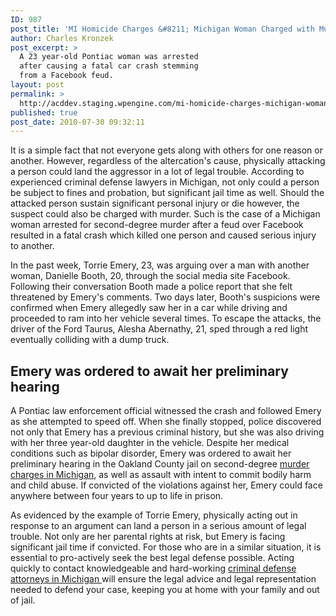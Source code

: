 ```yaml
---
ID: 987
post_title: 'MI Homicide Charges &#8211; Michigan Woman Charged with Murder After Facebook Feud Ends in Fatal Crash'
author: Charles Kronzek
post_excerpt: >
  A 23 year-old Pontiac woman was arrested
  after causing a fatal car crash stemming
  from a Facebook feud.
layout: post
permalink: >
  http://acddev.staging.wpengine.com/mi-homicide-charges-michigan-woman-charged-with-murder-after-facebook-feud-ends-in-fatal-crash.html
published: true
post_date: 2010-07-30 09:32:11
---
```

It is a simple fact that not everyone gets along with others for one reason or another. However, regardless of the altercation's cause, physically attacking a person could land the aggressor in a lot of legal trouble. According to experienced criminal defense lawyers in Michigan, not only could a person be subject to fines and probation, but significant jail time as well. Should the attacked person sustain significant personal injury or die however, the suspect could also be charged with murder. Such is the case of a Michigan woman arrested for second-degree murder after a feud over Facebook resulted in a fatal crash which killed one person and caused serious injury to another.

In the past week, Torrie Emery, 23, was arguing over a man with another woman, Danielle Booth, 20, through the social media site Facebook. Following their conversation Booth made a police report that she felt threatened by Emery's comments. Two days later, Booth's suspicions were confirmed when Emery allegedly saw her in a car while driving and proceeded to ram into her vehicle several times. To escape the attacks, the driver of the Ford Taurus, Alesha Abernathy, 21, sped through a red light eventually colliding with a dump truck.


<h2>Emery was ordered to await her preliminary hearing</h2>

A Pontiac law enforcement official witnessed the crash and followed Emery as she attempted to speed off. When she finally stopped, police discovered not only that Emery has a previous criminal history, but she was also driving with her three year-old daughter in the vehicle. Despite her medical conditions such as bipolar disorder, Emery was ordered to await her preliminary hearing in the Oakland County jail on second-degree <a href="http://acddev.staging.wpengine.com/homicide.html" target="_blank">murder charges in Michigan</a>, as well as assault with intent to commit bodily harm and child abuse. If convicted of the violations against her, Emery could face anywhere between four years to up to life in prison.

As evidenced by the example of Torrie Emery, physically acting out in response to an argument can land a person in a serious amount of legal trouble. Not only are her parental rights at risk, but Emery is facing significant jail time if convicted. For those who are in a similar situation, it is essential to pro-actively seek the best legal defense possible. Acting quickly to contact knowledgeable and hard-working <a href="http://acddev.staging.wpengine.com/trial-attorneys.html" target="_blank">criminal defense attorneys in Michigan </a>will ensure the legal advice and legal representation needed to defend your case, keeping you at home with your family and out of jail.